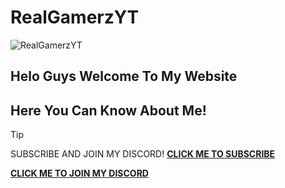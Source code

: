 # RealGamerzYT
![RealGamerzYT](https://github.com/RealGamerzYT7/RealGamerzYT7.github.io/assets/103527065/116017f4-2040-46da-a6c4-7787aca5db62)
## Helo Guys Welcome To My Website
## Here You Can Know About Me!

> [!TIP]
> SUBSCRIBE AND JOIN MY DISCORD!
**[CLICK ME TO SUBSCRIBE](https://youtube.com/@RealGamerzYT
)**

**[CLICK ME TO JOIN MY DISCORD](https://discord.com/invite/9q8DNeTbJd)**
